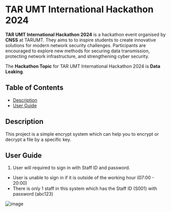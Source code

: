 # TAR UMT International Hackathon 2024
**TAR UMT International Hackathon 2024** is a hackathon event organised by **CNSS** at TARUMT. They aims to to inspire students to create innovative solutions for modern network security challenges. Participants are encouraged to explore new methods for securing data transmission, protecting network infrastructure, and strengthening cyber security.

The **Hackathon Topic** for TAR UMT International Hackathon 2024 is **Data Leaking**.

## Table of Contents
* [Description](#description)
* [User Guide](#user-guide)

## Description
This project is a simple encrypt system which can help you to encrypt or decrypt a file by a specific key.

## User Guide
1. User will required to sign in with Staff ID and password.
* User is unable to sign in if it is outside of the working hour (07:00 - 20:00)
* There is only 1 staff in this system which has the Staff ID (S001) with password (abc123)

![image](https://github.com/YeohWeiJeng/data_leaking_hackathon_tarumt/assets/94060398/6da5035b-5f47-423c-9fb9-467afb602e4a)

